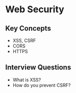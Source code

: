 # Web Security

## Key Concepts
- XSS, CSRF
- CORS
- HTTPS

## Interview Questions
- What is XSS?
- How do you prevent CSRF?
